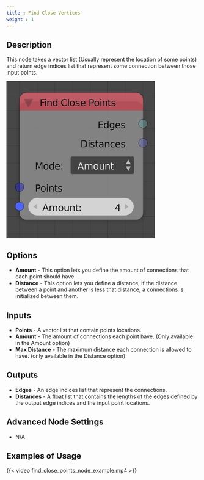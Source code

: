 ```yaml
---
title : Find Close Vertices
weight : 1
---
```


## Description

This node takes a vector list (Usually represent the location of some
points) and return edge indices list that represent some connection
between those input points.

![image](find_close_points_node.png)

## Options

- **Amount** - This option lets you define the amount of connections
    that each point should have.
- **Distance** - This option lets you define a distance, if the
    distance between a point and another is less that distance, a
    connections is initialized between them.

## Inputs

- **Points** - A vector list that contain points locations.
- **Amount** - The amount of connections each point have. (Only
    available in the Amount option)
- **Max Distance** - The maximum distance each connection is allowed
    to have. (only available in the Distance option)

## Outputs

- **Edges** - An edge indices list that represent the connections.
- **Distances** - A float list that contains the lengths of the edges
    defined by the output edge indices and the input point locations.

## Advanced Node Settings

- N/A

## Examples of Usage

{{< video find_close_points_node_example.mp4 >}}

